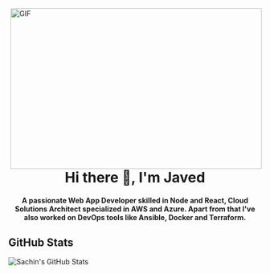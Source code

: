 
<img align="right" alt="GIF" src="https://raw.githubusercontent.com/urbanisierung/urbanisierung/master/that-was-more-work-than-i-thought.svg?raw=true" width="500" height="320" />

<h1 align="center">Hi there 👋, I'm Javed</h1>

<h4 align="center">A passionate Web App Developer skilled in Node and React, Cloud Solutions Architect specialized in AWS and Azure. Apart from that I've also worked on DevOps tools like Ansible, Docker and Terraform.</h4>


 ## GitHub Stats

<img align="left" alt="Sachin's GitHub Stats" src="https://github-readme-stats.vercel.app/api?username=javed2214" />
